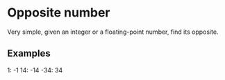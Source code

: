 # Opposite number

Very simple, given an integer or a floating-point number, find its opposite.

## Examples

1: -1
14: -14
-34: 34

